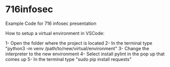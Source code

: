 # 716infosec

Example Code for 716 infosec presentation

How to setup a virtual environment in VSCode:

1- Open the folder where the project is located
2- In the terminal type "python3 -m venv /path/to/new/virtual/environment"
3- Change the interpreter to the new environment
4- Select install pylint in the pop up that comes up
5- In the terminal type "sudo pip install requests"